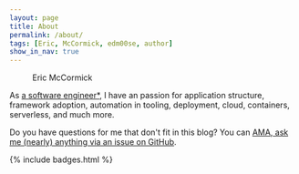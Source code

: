 ```yaml
---
layout: page
title: About
permalink: /about/
tags: [Eric, McCormick, edm00se, author]
show_in_nav: true
---
```


<figure class="about-fig">
  <amp-img src="{{ site.author_image }}?s=260" width="260" height="260" layout="fixed" alt="{{ site.owner.name }}'s photo" itemprop="image" class="post-avatar img-circle" data-toggle="tooltip" title="that's me!"></amp-img>
  <span class="about-name">Eric McCormick</span>
  <amp-img src="{{ site.url }}/assets/images/champion/banner.png" width="175" height="42" layout="fixed" alt="IBM Champion logo" itemprop="image" class="champion-logo"></amp-img>
</figure>

As [a software engineer\*][whats-in-a-title], I have an passion for application structure, framework adoption, automation in tooling, deployment, cloud, containers, serverless, and much more.

Do you have questions for me that don't fit in this blog? You can [AMA, ask me (nearly) anything via an issue on GitHub](https://github.com/edm00se/ama).

{% include badges.html %}

[whats-in-a-title]: https://github.com/edm00se/ama/issues/5
